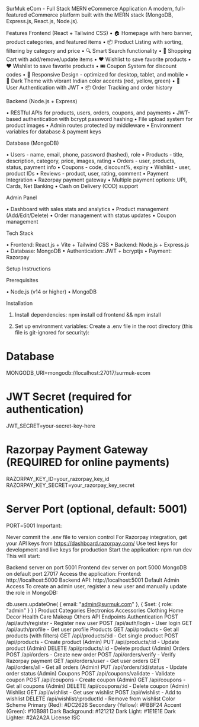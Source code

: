 SurMuk eCom - Full Stack MERN eCommerce Application
A modern, full-featured eCommerce platform built with the MERN stack (MongoDB, Express.js, React.js, Node.js).

Features
Frontend (React + Tailwind CSS)
• 🏠 Homepage with hero banner, product categories, and featured items
• 📦 Product Listing with sorting, filtering by category and price
• 🔍 Smart Search functionality
• 🛒 Shopping Cart with add/remove/update items
• ❤️ Wishlist to save favorite products
• ❤️ Wishlist to save favorite products
• 🎟️ Coupon System for discount codes
• 📱 Responsive Design - optimized for desktop, tablet, and mobile
• 🌙 Dark Theme with vibrant Indian color accents (red, yellow, green)
• 🔐 User Authentication with JWT
• 📦 Order Tracking and order history

Backend (Node.js + Express)

• RESTful APIs for products, users, orders, coupons, and payments
• JWT-based authentication with bcrypt password hashing
• File upload system for product images
• Admin routes protected by middleware
• Environment variables for database & payment keys

Database (MongoDB)

• Users - name, email, phone, password (hashed), role
• Products - title, description, category, price, images, rating
• Orders - user, products, status, payment info
• Coupons - code, discount%, expiry
• Wishlist - user, product IDs
• Reviews - product, user, rating, comment
• Payment Integration
• Razorpay payment gateway
• Multiple payment options: UPI, Cards, Net Banking
• Cash on Delivery (COD) support

Admin Panel

• Dashboard with sales stats and analytics
• Product management (Add/Edit/Delete)
• Order management with status updates
• Coupon management

Tech Stack

• Frontend: React.js + Vite + Tailwind CSS
• Backend: Node.js + Express.js
• Database: MongoDB
• Authentication: JWT + bcryptjs
• Payment: Razorpay

Setup Instructions

Prerequisites

• Node.js (v14 or higher)
• MongoDB

Installation

1. Install dependencies:
npm install
cd frontend && npm install

2. Set up environment variables:
Create a .env file in the root directory (this file is git-ignored for security):

# Database
MONGODB_URI=mongodb://localhost:27017/surmuk-ecom
# JWT Secret (required for authentication)
JWT_SECRET=your-secret-key-here
# Razorpay Payment Gateway (REQUIRED for online payments)
RAZORPAY_KEY_ID=your_razorpay_key_id
RAZORPAY_KEY_SECRET=your_razorpay_key_secret
# Server Port (optional, default: 5001)
PORT=5001
Important:

Never commit the .env file to version control
For Razorpay integration, get your API keys from https://dashboard.razorpay.com/
Use test keys for development and live keys for production
Start the application:
npm run dev
This will start:

Backend server on port 5001
Frontend dev server on port 5000
MongoDB on default port 27017
Access the application:
Frontend: http://localhost:5000
Backend API: http://localhost:5001
Default Admin Access
To create an admin user, register a new user and manually update the role in MongoDB:

db.users.updateOne(
  { email: "admin@surmuk.com" },
  { $set: { role: "admin" } }
)
Product Categories
Electronics
Accessories
Clothing
Home Decor
Health Care
Makeup
Others
API Endpoints
Authentication
POST /api/auth/register - Register new user
POST /api/auth/login - User login
GET /api/auth/profile - Get user profile
Products
GET /api/products - Get all products (with filters)
GET /api/products/:id - Get single product
POST /api/products - Create product (Admin)
PUT /api/products/:id - Update product (Admin)
DELETE /api/products/:id - Delete product (Admin)
Orders
POST /api/orders - Create new order
POST /api/orders/verify - Verify Razorpay payment
GET /api/orders/user - Get user orders
GET /api/orders/all - Get all orders (Admin)
PUT /api/orders/:id/status - Update order status (Admin)
Coupons
POST /api/coupons/validate - Validate coupon
POST /api/coupons - Create coupon (Admin)
GET /api/coupons - Get all coupons (Admin)
DELETE /api/coupons/:id - Delete coupon (Admin)
Wishlist
GET /api/wishlist - Get user wishlist
POST /api/wishlist - Add to wishlist
DELETE /api/wishlist/:productId - Remove from wishlist
Color Scheme
Primary (Red): #DC2626
Secondary (Yellow): #FBBF24
Accent (Green): #10B981
Dark Background: #121212
Dark Light: #1E1E1E
Dark Lighter: #2A2A2A
License
ISC